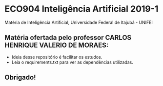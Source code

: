 # ECO904 Inteligência Artificial 2019-1

Matéria de Inteligência Artificial, Universidade Federal de Itajubá - UNIFEI

## Matéria ofertada pelo professor CARLOS HENRIQUE VALERIO DE MORAES:

* Ideia desse repositório é facilitar os estudos.
* Leia o requirements.txt para ver as dependências utilizadas.

## Obrigado!
